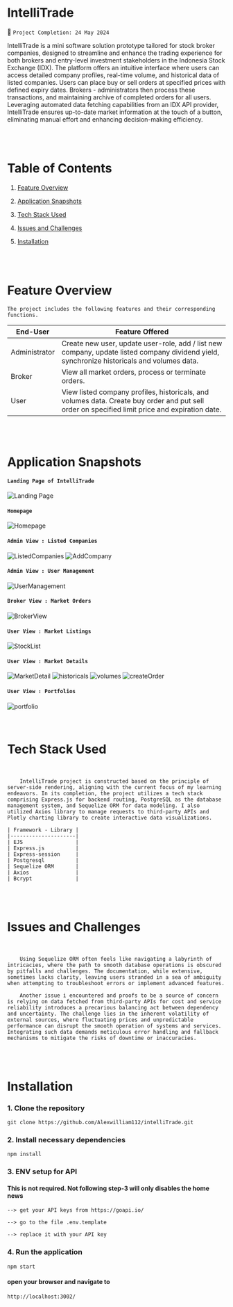 
# IntelliTrade

📆 `Project Completion: 24 May 2024`

IntelliTrade is a mini software solution prototype tailored for stock broker companies, designed to streamline and enhance the trading experience for both brokers and entry-level investment stakeholders in the Indonesia Stock Exchange (IDX). The platform offers an intuitive interface where users can access detailed company profiles, real-time volume, and historical data of listed companies. Users can place buy or sell orders at specified prices with defined expiry dates. Brokers - administrators then process these transactions, and maintaining archive of completed orders for all users. Leveraging automated data fetching capabilities from an IDX API provider, IntelliTrade ensures up-to-date market information at the touch of a button, eliminating manual effort and enhancing decision-making efficiency.

<br>
<br>

# Table of Contents
1. [Feature Overview](#Features)

2. [Application Snapshots](#snapshots) 

3. [Tech Stack Used](#TechUsed)

4. [Issues and Challenges](#Issues)

5. [Installation](#Installation)
<br>
<br>

# Feature Overview

    The project includes the following features and their corresponding functions.

| End-User      | Feature Offered                 |
|---------------|-------------------------------|
| Administrator     | Create new user, update user-role, add / list new company, update listed company dividend yield, synchronize historicals and volumes data. |
| Broker    | View all market orders, process or terminate orders. |
| User | View listed company profiles, historicals, and volumes data. Create buy order and put sell order on specified limit price and expiration date.            |

<br>
<br>

# Application Snapshots


#### `Landing Page of IntelliTrade`
![Landing Page](./showcase/landingPage.jpg)

#### `Homepage`
![Homepage](./showcase/home.jpg)

#### `Admin View : Listed Companies`
![ListedCompanies](./showcase/companyList.jpg)
![AddCompany](./showcase/companyAdd.jpg)

#### `Admin View : User Management`
![UserManagement](./showcase/userManage.jpg)

#### `Broker View : Market Orders`
![BrokerView](./showcase/manageOrder.jpg)

#### `User View : Market Listings`
![StockList](./showcase/markets.jpg)

#### `User View : Market Details`
![MarketDetail](./showcase/companyProfile.jpg)
![historicals](./showcase/historicalData.jpg)
![volumes](./showcase/volumeData.jpg)
![createOrder](./showcase/createOrder.jpg)

#### `User View : Portfolios`
![portfolio](./showcase/portfolio.jpg)
<br>
<br>
<br>

# Tech Stack Used
<br>

        IntelliTrade project is constructed based on the principle of server-side rendering, aligning with the current focus of my learning endeavors. In its completion, the project utilizes a tech stack comprising Express.js for backend routing, PostgreSQL as the database management system, and Sequelize ORM for data modeling. I also utilized Axios library to manage requests to third-party APIs and Plotly charting library to create interactive data visualizations.

    | Framework - Library |
    |---------------------|
    | EJS                 |
    | Express.js          |
    | Express-session     |
    | Postgresql          |
    | Sequelize ORM       |
    | Axios               |
    | Bcrypt              |

<br>
<br>

# Issues and Challenges
<br>

        Using Sequelize ORM often feels like navigating a labyrinth of intricacies, where the path to smooth database operations is obscured by pitfalls and challenges. The documentation, while extensive, sometimes lacks clarity, leaving users stranded in a sea of ambiguity when attempting to troubleshoot errors or implement advanced features.

        Another issue i encountered and proofs to be a source of concern is relying on data fetched from third-party APIs for cost and service reliability introduces a precarious balancing act between dependency and uncertainty. The challenge lies in the inherent volatility of external sources, where fluctuating prices and unpredictable performance can disrupt the smooth operation of systems and services. Integrating such data demands meticulous error handling and fallback mechanisms to mitigate the risks of downtime or inaccuracies. 

<br>
<br>

# Installation

### 1.  Clone the repository
    git clone https://github.com/Alexwilliam112/intelliTrade.git

### 2.  Install necessary dependencies
    npm install

### 3.  ENV setup for API
#### This is not required. Not following step-3 will only disables the home news

    --> get your API keys from https://goapi.io/

    --> go to the file .env.template

    --> replace it with your API key

### 4.  Run the application

    npm start

#### open your browser and navigate to
    http://localhost:3002/